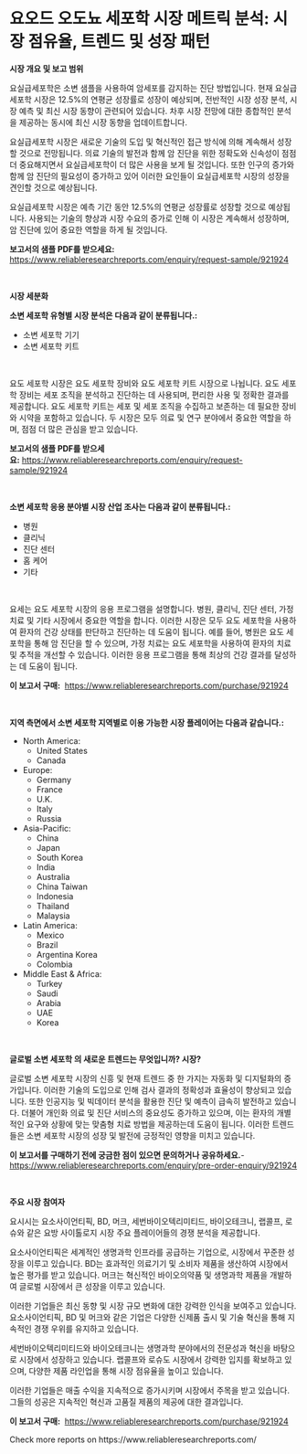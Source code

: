 <p><h1>요오드 오도뇨 세포학 시장 메트릭 분석: 시장 점유율, 트렌드 및 성장 패턴</h1></p><p><strong>시장 개요 및 보고 범위</strong></p>
<p><p>요실급세포학은 소변 샘플을 사용하여 암세포를 감지하는 진단 방법입니다. 현재 요실급세포학 시장은 12.5%의 연평균 성장률로 성장이 예상되며, 전반적인 시장 성장 분석, 시장 예측 및 최신 시장 동향이 관련되어 있습니다. 차후 시장 전망에 대한 종합적인 분석을 제공하는 동시에 최신 시장 동향을 업데이트합니다.</p><p>요실급세포학 시장은 새로운 기술의 도입 및 혁신적인 접근 방식에 의해 계속해서 성장할 것으로 전망됩니다. 의료 기술의 발전과 함께 암 진단을 위한 정확도와 신속성이 점점 더 중요해지면서 요실급세포학이 더 많은 사용을 보게 될 것입니다. 또한 인구의 증가와 함께 암 진단의 필요성이 증가하고 있어 이러한 요인들이 요실급세포학 시장의 성장을 견인할 것으로 예상됩니다.</p><p>요실급세포학 시장은 예측 기간 동안 12.5%의 연평균 성장률로 성장할 것으로 예상됩니다. 사용되는 기술의 향상과 시장 수요의 증가로 인해 이 시장은 계속해서 성장하며, 암 진단에 있어 중요한 역할을 하게 될 것입니다.</p></p>
<p><strong>보고서의 샘플 PDF를 받으세요:</strong> <a href="https://www.reliableresearchreports.com/enquiry/request-sample/921924">https://www.reliableresearchreports.com/enquiry/request-sample/921924</a></p>
<p>&nbsp;</p>
<p><strong>시장 세분화</strong></p>
<p><strong>소변 세포학 유형별 시장 분석은 다음과 같이 분류됩니다.:</strong></p>
<p><ul><li>소변 세포학 기기</li><li>소변 세포학 키트</li></ul></p>
<p>&nbsp;</p>
<p><p>요도 세포학 시장은 요도 세포학 장비와 요도 세포학 키트 시장으로 나뉩니다. 요도 세포학 장비는 세포 조직을 분석하고 진단하는 데 사용되며, 편리한 사용 및 정확한 결과를 제공합니다. 요도 세포학 키트는 세포 및 세포 조직을 수집하고 보존하는 데 필요한 장비와 시약을 포함하고 있습니다. 두 시장은 모두 의료 및 연구 분야에서 중요한 역할을 하며, 점점 더 많은 관심을 받고 있습니다.</p></p>
<p><strong>보고서의 샘플 PDF를 받으세요:</strong>&nbsp;<a href="https://www.reliableresearchreports.com/enquiry/request-sample/921924">https://www.reliableresearchreports.com/enquiry/request-sample/921924</a></p>
<p>&nbsp;</p>
<p><strong> 소변 세포학 응용 분야별 시장 산업 조사는 다음과 같이 분류됩니다.:</strong></p>
<p><ul><li>병원</li><li>클리닉</li><li>진단 센터</li><li>홈 케어</li><li>기타</li></ul></p>
<p>&nbsp;</p>
<p><p>요세는 요도 세포학 시장의 응용 프로그램을 설명합니다. 병원, 클리닉, 진단 센터, 가정 치료 및 기타 시장에서 중요한 역할을 합니다. 이러한 시장은 모두 요도 세포학을 사용하여 환자의 건강 상태를 판단하고 진단하는 데 도움이 됩니다. 예를 들어, 병원은 요도 세포학을 통해 암 진단을 할 수 있으며, 가정 치료는 요도 세포학을 사용하여 환자의 치료 및 추적을 개선할 수 있습니다. 이러한 응용 프로그램을 통해 최상의 건강 결과를 달성하는 데 도움이 됩니다.</p></p>
<p><strong>이 보고서 구매:</strong>&nbsp; <a href="https://www.reliableresearchreports.com/purchase/921924">https://www.reliableresearchreports.com/purchase/921924</a></p>
<p>&nbsp;</p>
<p><strong>지역 측면에서 소변 세포학 지역별로 이용 가능한 시장 플레이어는 다음과 같습니다.:</strong></p>
<p><ul>
    <li>
        North America:
        <ul>
            <li>United States</li>
            <li>Canada</li>
        </ul>
    </li>
    <li>
        Europe:
        <ul>
            <li>Germany</li>
            <li>France</li>
            <li>U.K.</li>
            <li>Italy</li>
            <li>Russia</li>
        </ul>
    </li>
    <li>
        Asia-Pacific:
        <ul>
            <li>China</li>
            <li>Japan</li>
            <li>South Korea</li>
            <li>India</li>
            <li>Australia</li>
            <li>China Taiwan</li>
            <li>Indonesia</li>
            <li>Thailand</li>
            <li>Malaysia</li>
        </ul>
    </li>
    <li>
        Latin America:
        <ul>
            <li>Mexico</li>
            <li>Brazil</li>
            <li>Argentina Korea</li>
            <li>Colombia</li>
        </ul>
    </li>
    <li>
        Middle East & Africa:
        <ul>
            <li>Turkey</li>
            <li>Saudi</li>
            <li>Arabia</li>
            <li>UAE</li>
            <li>Korea</li>
        </ul>
    </li>
    </ul></p>
<p>&nbsp;</p>
<p><strong>글로벌 소변 세포학 의 새로운 트렌드는 무엇입니까? 시장?</strong></p>
<p><p>글로벌 소변 세포학 시장의 신흥 및 현재 트렌드 중 한 가지는 자동화 및 디지털화의 증가입니다. 이러한 기술의 도입으로 인해 검사 결과의 정확성과 효율성이 향상되고 있습니다. 또한 인공지능 및 빅데이터 분석을 활용한 진단 및 예측이 급속히 발전하고 있습니다. 더불어 개인화 의료 및 진단 서비스의 중요성도 증가하고 있으며, 이는 환자의 개별적인 요구와 상황에 맞는 맞춤형 치료 방법을 제공하는데 도움이 됩니다. 이러한 트렌드들은 소변 세포학 시장의 성장 및 발전에 긍정적인 영향을 미치고 있습니다.</p></p>
<p><strong>이 보고서를 구매하기 전에 궁금한 점이 있으면 문의하거나 공유하세요.</strong>- <a href="https://www.reliableresearchreports.com/enquiry/pre-order-enquiry/921924">https://www.reliableresearchreports.com/enquiry/pre-order-enquiry/921924</a></p>
<p>&nbsp;</p>
<p><strong>주요 시장 참여자</strong></p>
<p><p>요시시는 요소사이언티픽, BD, 머크, 세번바이오텍리미티드, 바이오테크니, 랩콜프, 로슈와 같은 요방 사이톨로지 시장 주요 플레이어들의 경쟁 분석을 제공합니다. </p><p>요소사이언티픽은 세계적인 생명과학 인프라를 공급하는 기업으로, 시장에서 꾸준한 성장을 이루고 있습니다. BD는 효과적인 의료기기 및 소비자 제품을 생산하여 시장에서 높은 평가를 받고 있습니다. 머크는 혁신적인 바이오의약품 및 생명과학 제품을 개발하여 글로벌 시장에서 큰 성장을 이루고 있습니다. </p><p>이러한 기업들은 최신 동향 및 시장 규모 변화에 대한 강력한 인식을 보여주고 있습니다. 요소사이언티픽, BD 및 머크와 같은 기업은 다양한 신제품 출시 및 기술 혁신을 통해 지속적인 경쟁 우위를 유지하고 있습니다.</p><p>세번바이오텍리미티드와 바이오테크니는 생명과학 분야에서의 전문성과 혁신을 바탕으로 시장에서 성장하고 있습니다. 랩콜프와 로슈도 시장에서 강력한 입지를 확보하고 있으며, 다양한 제품 라인업을 통해 시장 점유율을 높이고 있습니다.</p><p>이러한 기업들은 매출 수익을 지속적으로 증가시키며 시장에서 주목을 받고 있습니다. 그들의 성공은 지속적인 혁신과 고품질 제품의 제공에 대한 결과입니다.</p></p>
<p><strong>이 보고서 구매:</strong>&nbsp;&nbsp;<a href="https://www.reliableresearchreports.com/purchase/921924">https://www.reliableresearchreports.com/purchase/921924</a></p>
<p>Check more reports on https://www.reliableresearchreports.com/</p>
